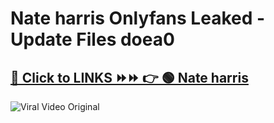 
 # Nate harris Onlyfans Leaked - Update Files doea0

## <h2><a href="https://clipsfans.com/Nate_harris&ref=git">🔗 Click to LINKS ⏩⏩ 👉 🟢 Nate harris </a></h2>

<a href="https://clipsfans.com/Nate_harris&ref=git" rel="nofollow" data-target="animated-image.originalLink"><img src="https://i.ibb.co.com/xMMVF88/686577567.gif" alt="Viral Video Original" style="max-width: 100%; display: inline-block;" data-target="animated-image.originalImage"></a>

